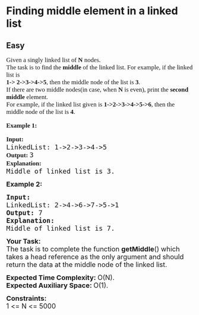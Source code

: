 # Finding middle element in a linked list
## Easy
<div class="problems_problem_content__Xm_eO" speechify-initial-font-family="Roboto, sans-serif" speechify-initial-font-size="16px"><p speechify-initial-font-family="urw-din" speechify-initial-font-size="17px" style="font-family: urw-din; font-size: 17px;"><span style="font-size: 17px; font-family: urw-din;" speechify-initial-font-family="urw-din" speechify-initial-font-size="17px">Given a singly linked list of <strong speechify-initial-font-family="urw-din" speechify-initial-font-size="17px" style="font-family: urw-din; font-size: 17px;">N</strong> nodes.<br speechify-initial-font-family="urw-din" speechify-initial-font-size="17px" style="font-family: urw-din; font-size: 17px;">
The task is to find the <strong speechify-initial-font-family="urw-din" speechify-initial-font-size="17px" style="font-family: urw-din; font-size: 17px;">middle</strong>&nbsp;of the linked list. For example, if the&nbsp;linked list is<br speechify-initial-font-family="urw-din" speechify-initial-font-size="17px" style="font-family: urw-din; font-size: 17px;">
<strong speechify-initial-font-family="urw-din" speechify-initial-font-size="17px" style="font-family: urw-din; font-size: 17px;">1-&gt; 2-&gt;3-&gt;4-&gt;5</strong>,<strong speechify-initial-font-family="urw-din" speechify-initial-font-size="17px" style="font-family: urw-din; font-size: 17px;">&nbsp;</strong>then the middle node of the list is&nbsp;<strong speechify-initial-font-family="urw-din" speechify-initial-font-size="17px" style="font-family: urw-din; font-size: 17px;">3</strong>.<br speechify-initial-font-family="urw-din" speechify-initial-font-size="17px" style="font-family: urw-din; font-size: 17px;">
If there are&nbsp;two middle nodes(in case, when&nbsp;<strong speechify-initial-font-family="urw-din" speechify-initial-font-size="17px" style="font-family: urw-din; font-size: 17px;">N</strong>&nbsp;is even),&nbsp;print the <strong speechify-initial-font-family="urw-din" speechify-initial-font-size="17px" style="font-family: urw-din; font-size: 17px;">second middle</strong> element.<br speechify-initial-font-family="urw-din" speechify-initial-font-size="17px" style="font-family: urw-din; font-size: 17px;">
For example, if the linked list given is <strong speechify-initial-font-family="urw-din" speechify-initial-font-size="17px" style="font-family: urw-din; font-size: 17px;">1-&gt;2-&gt;3-&gt;4-&gt;5-&gt;6</strong>, then the middle node of the list is <strong speechify-initial-font-family="urw-din" speechify-initial-font-size="17px" style="font-family: urw-din; font-size: 17px;">4</strong>.</span></p>

<p speechify-initial-font-family="urw-din" speechify-initial-font-size="17px" style="font-family: urw-din; font-size: 17px;"><strong speechify-initial-font-family="urw-din" speechify-initial-font-size="17px" style="font-family: urw-din; font-size: 17px;"><span style="font-size: 17px; font-family: urw-din;" speechify-initial-font-family="urw-din" speechify-initial-font-size="17px">Example 1:</span></strong></p>

<pre speechify-initial-font-family="urw-din" speechify-initial-font-size="17px"><strong speechify-initial-font-family="urw-din" speechify-initial-font-size="17px" style="font-family: urw-din; font-size: 17px;"><span style="font-size: 17px; font-family: urw-din;" speechify-initial-font-family="urw-din" speechify-initial-font-size="17px">Input:</span></strong><strong speechify-initial-font-family="urw-din" speechify-initial-font-size="17px" style="font-family: urw-din; font-size: 17px;"><span style="font-size: 17px; font-family: urw-din;" speechify-initial-font-family="urw-din" speechify-initial-font-size="17px">
</span></strong><span style="font-size:18px" speechify-initial-font-family="urw-din" speechify-initial-font-size="17px">LinkedList: 1-&gt;2-&gt;3-&gt;4-&gt;5
<strong speechify-initial-font-family="urw-din" speechify-initial-font-size="17px" style="font-family: urw-din; font-size: 17px;">Output: </strong>3 
<strong speechify-initial-font-family="urw-din" speechify-initial-font-size="17px" style="font-family: urw-din; font-size: 17px;">Explanation:</strong> 
Middle of linked list is 3.</span>
</pre>

<p speechify-initial-font-family="urw-din" speechify-initial-font-size="17px"><strong speechify-initial-font-family="urw-din" speechify-initial-font-size="17px"><span style="font-size:18px" speechify-initial-font-family="urw-din" speechify-initial-font-size="17px">Example 2:&nbsp;</span></strong></p>

<pre speechify-initial-font-family="urw-din" speechify-initial-font-size="17px"><strong speechify-initial-font-family="urw-din" speechify-initial-font-size="17px"><span style="font-size:18px" speechify-initial-font-family="urw-din" speechify-initial-font-size="17px">Input:</span></strong><strong speechify-initial-font-family="urw-din" speechify-initial-font-size="17px"><span style="font-size:18px" speechify-initial-font-family="urw-din" speechify-initial-font-size="17px">
</span></strong><span style="font-size:18px" speechify-initial-font-family="urw-din" speechify-initial-font-size="17px">LinkedList: 2-&gt;4-&gt;6-&gt;7-&gt;5-&gt;1
<strong speechify-initial-font-family="urw-din" speechify-initial-font-size="17px">Output: </strong>7 
<strong speechify-initial-font-family="urw-din" speechify-initial-font-size="17px">Explanation:</strong> 
Middle of linked list is 7.</span>
</pre>

<p speechify-initial-font-family="urw-din" speechify-initial-font-size="17px"><span style="font-size:18px" speechify-initial-font-family="urw-din" speechify-initial-font-size="17px"><strong speechify-initial-font-family="urw-din" speechify-initial-font-size="17px">Your Task:</strong><br speechify-initial-font-family="urw-din" speechify-initial-font-size="17px">
The task is to complete the function<span style="font-size:18px" speechify-initial-font-family="urw-din" speechify-initial-font-size="17px"> </span><strong speechify-initial-font-family="urw-din" speechify-initial-font-size="17px">getMiddle</strong>() which takes a head reference as the only argument and should return the data at the middle node of the linked list.</span></p>

<p speechify-initial-font-family="urw-din" speechify-initial-font-size="17px"><span style="font-size:18px" speechify-initial-font-family="urw-din" speechify-initial-font-size="17px"><strong speechify-initial-font-family="urw-din" speechify-initial-font-size="17px">Expected Time Complexity:&nbsp;</strong>O(N).<br speechify-initial-font-family="urw-din" speechify-initial-font-size="17px">
<strong speechify-initial-font-family="urw-din" speechify-initial-font-size="17px">Expected Auxiliary Space:&nbsp;</strong>O(1).</span></p>

<p speechify-initial-font-family="urw-din" speechify-initial-font-size="17px"><span style="font-size:18px" speechify-initial-font-family="urw-din" speechify-initial-font-size="17px"><strong speechify-initial-font-family="urw-din" speechify-initial-font-size="17px">Constraints:</strong><br speechify-initial-font-family="urw-din" speechify-initial-font-size="17px">
1 &lt;= N &lt;= 5000</span></p>
</div>
